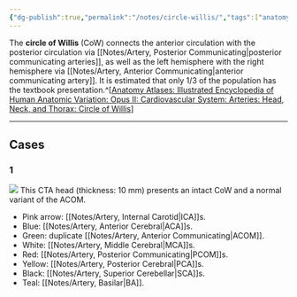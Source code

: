 ```yaml
---
{"dg-publish":true,"permalink":"/notes/circle-willis/","tags":["anatomy","CTA"],"created":"2023-09-27T17:21:02.519-07:00","updated":"2023-10-19T14:09:54.351-07:00"}
---
```


The **circle of Willis** (CoW) connects the anterior circulation with the posterior circulation via [[Notes/Artery, Posterior Communicating\|posterior communicating arteries]], as well as the left hemisphere with the right hemisphere via [[Notes/Artery, Anterior Communicating\|anterior communicating artery]]. It is estimated that only 1/3 of the population has the textbook presentation.^[[Anatomy Atlases: Illustrated Encyclopedia of Human Anatomic Variation: Opus II: Cardiovascular System: Arteries: Head, Neck, and Thorax: Circle of Willis](https://www.anatomyatlases.org/AnatomicVariants/Cardiovascular/Text/Arteries/CircleofWillis.shtml)]

---

## Cases

### 1

![](https://i.imgur.com/CK9YHDt.jpg)
This CTA head (thickness: 10 mm) presents an intact CoW and a normal variant of the ACOM. 

- Pink arrow: [[Notes/Artery, Internal Carotid\|ICA]]s. 
- Blue: [[Notes/Artery, Anterior Cerebral\|ACA]]s. 
- Green: duplicate [[Notes/Artery, Anterior Communicating\|ACOM]]. 
- White: [[Notes/Artery, Middle Cerebral\|MCA]]s. 
- Red: [[Notes/Artery, Posterior Communicating\|PCOM]]s. 
- Yellow: [[Notes/Artery, Posterior Cerebral\|PCA]]s. 
- Black: [[Notes/Artery, Superior Cerebellar\|SCA]]s. 
- Teal: [[Notes/Artery, Basilar\|BA]].

